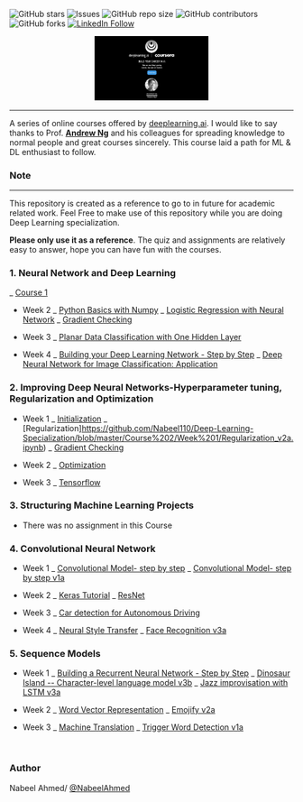 
<!--- These are examples. See https://shields.io for others or to customize this set of shields. You might want to include dependencies, project status and licence info here --->
![GitHub stars](https://img.shields.io/github/stars/Nabeel110/Deep-Learning-Specialization?style=social)
![Issues](https://img.shields.io/github/issues/Nabeel110/Deep-Learning-Specialization)
![GitHub repo size](https://img.shields.io/github/repo-size/Nabeel110/Deep-Learning-Specialization)
![GitHub contributors](https://img.shields.io/github/contributors/Nabeel110/Deep-Learning-Specialization)
![GitHub forks](https://img.shields.io/github/forks/Nabeel110/Deep-Learning-Specialization?style=social)
[![LinkedIn Follow](https://img.shields.io/linkedin/follow/nabeel?style=social)](https://www.linkedin.com/in/problem-solver-nabeel-ahmed/)

<p align="center"><img width="40%" src="Logo/deepLearning.jpg" /></p>

---

A series of online courses offered by [deeplearning.ai](https://www.deeplearning.ai/). I would like to say thanks to Prof. [**Andrew Ng**](www.andrewng.org) and his colleagues for spreading knowledge to normal people and great courses sincerely. This course laid a path for ML & DL enthusiast to follow.

### Note

---

This repository is created as a reference to go to in future for academic related work. Feel Free to make use of this repository while you are doing Deep Learning specialization.

**Please only use it as a reference**. The quiz and assignments are relatively easy to answer, hope you can have fun with the courses.

### 1. Neural Network and Deep Learning

_ [Course 1](https://github.com/Nabeel110/Deep-Learning-Specialization/tree/master/Course%201)
 
- Week 2
  _ [Python Basics with Numpy](https://github.com/Nabeel110/Deep-Learning-Specialization/blob/master/Course%201/Week%202/Python_Basics_With_Numpy_v3a.ipynb)
  _ [Logistic Regression with Neural Network](https://github.com/Nabeel110/Deep-Learning-Specialization/blob/master/Course%201/Week%202/Logistic_Regression_with_a_Neural_Network_mindset_v6a.ipynb)
  _ [Gradient Checking](https://github.com/Nabeel110/Deep-Learning-Specialization/blob/master/Course%201/Week%202/Gradient%2BChecking%2Bv1.ipynb)

- Week 3
   _ [Planar Data Classification with One Hidden Layer](https://github.com/Nabeel110/Deep-Learning-Specialization/blob/master/Course%201/Week%203/Planar_data_classification_with_onehidden_layer_v6c.ipynb) 
   
- Week 4
   _ [Building your Deep Learning Network - Step by Step](https://github.com/Nabeel110/Deep-Learning-Specialization/blob/master/Course%201/Week%204/Building_your_Deep_Neural_Network_Step_by_Step_v8a.ipynb) 
   _ [Deep Neural Network for Image Classification: Application](https://github.com/Nabeel110/Deep-Learning-Specialization/blob/master/Course%201/Week%204/Deep%2BNeural%2BNetwork%2B-%2BApplication%2Bv8.ipynb) 

### 2. Improving Deep Neural Networks-Hyperparameter tuning, Regularization and Optimization

- Week 1
   _ [Initialization](https://github.com/Nabeel110/Deep-Learning-Specialization/blob/master/Course%202/Week%201/Initialization.ipynb)
  _ [Regularization]https://github.com/Nabeel110/Deep-Learning-Specialization/blob/master/Course%202/Week%201/Regularization_v2a.ipynb)
  _ [Gradient Checking](https://github.com/Nabeel110/Deep-Learning-Specialization/blob/master/Course%202/Week%201/TensorFlow_Tutorial_v3b.ipynb)

- Week 2
  _ [Optimization](https://github.com/Nabeel110/Deep-Learning-Specialization/blob/master/Course%202/Week%202/Optimization_methods_v1b.ipynb)

- Week 3
   _ [Tensorflow](https://github.com/Nabeel110/Deep-Learning-Specialization/blob/master/Course%202/Week%201/TensorFlow_Tutorial_v3b.ipynb)

### 3. Structuring Machine Learning Projects

- There was no assignment in this Course

### 4. Convolutional Neural Network

- Week 1
  _ [Convolutional Model- step by step](https://github.com/Nabeel110/Deep-Learning-Specialization/tree/master/Course%204/Week%201)
  _ [Convolutional Model- step by step v1a](https://github.com/Nabeel110/Deep-Learning-Specialization/blob/master/Course%204/Week%201/Convolution_model_Step_by_Step_v2a.ipynb)


- Week 2
   _ [Keras Tutorial](https://github.com/Nabeel110/Deep-Learning-Specialization/blob/master/Course%204/Week%202/Keras_Tutorial_v2a.ipynb)
   _ [ResNet](https://github.com/Nabeel110/Deep-Learning-Specialization/blob/master/Course%204/Week%202/Residual_Networks_v2a.ipynb)

- Week 3
  _ [Car detection for Autonomous Driving](https://github.com/Nabeel110/Deep-Learning-Specialization/blob/master/Course%204/Week%203/Autonomous_driving_application_Car_detection_v3a.ipynb)

- Week 4
  _ [Neural Style Transfer](https://github.com/Nabeel110/Deep-Learning-Specialization/blob/master/Course%204/Week%204/Art_Generation_with_Neural_Style_Transfer_v3a.ipynb) 
  _ [Face Recognition v3a](https://github.com/Nabeel110/Deep-Learning-Specialization/blob/master/Course%204/Week%204/Face_Recognition_v3a.ipynb)

### 5. Sequence Models

- Week 1
  _ [Building a Recurrent Neural Network - Step by Step](https://github.com/Nabeel110/Deep-Learning-Specialization/blob/master/Course%205/Week%201/Building_a_Recurrent_Neural_Network_Step_by_Step_v3b.ipynb)
  _ [Dinosaur Island -- Character-level language model v3b](https://github.com/Nabeel110/Deep-Learning-Specialization/blob/master/Course%205/Week%201/Dinosaurus_Island_Character_level_language_model_final_v3b.ipynb)
  _ [Jazz improvisation with LSTM v3a](https://github.com/Nabeel110/Deep-Learning-Specialization/blob/master/Course%205/Week%201/Improvise_a_Jazz_Solo_with_an_LSTM_Network_v3a.ipynb)

- Week 2
  _ [Word Vector Representation](https://github.com/Nabeel110/Deep-Learning-Specialization/blob/master/Course%205/week%202/Operations_on_word_vectors_v2a.ipynb)
  _ [Emojify v2a](https://github.com/Nabeel110/Deep-Learning-Specialization/blob/master/Course%205/week%202/Emojify_v2a.ipynb)

- Week 3
  _ [Machine Translation](https://github.com/Nabeel110/Deep-Learning-Specialization/blob/master/Course%205/Week3/Neural_machine_translation_with_attention_v4a.ipynb) 
  _ [Trigger Word Detection v1a](https://github.com/Nabeel110/Deep-Learning-Specialization/blob/master/Course%205/Week3/Trigger_word_detection_v1a.ipynb)

<br/>

### Author

Nabeel Ahmed/ [@NabeelAhmed](https://github.com/Nabeel110)
